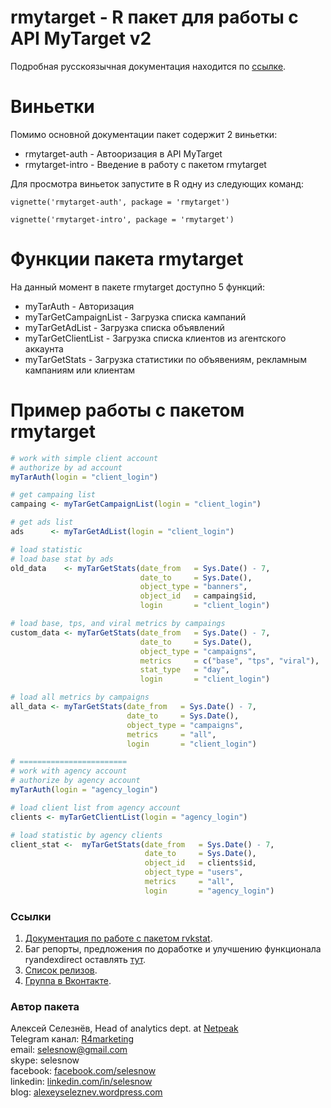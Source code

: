 
<!-- README.md is generated from README.Rmd. Please edit that file -->
rmytarget - R пакет для работы с API MyTarget v2
================================================

Подробная русскоязычная документация находится по [ссылке](https://selesnow.github.io/rmytarget).

Виньетки
========

Помимо основной документации пакет содержит 2 виньетки:

-   rmytarget-auth - Автооризация в API MyTarget
-   rmytarget-intro - Введение в работу с пакетом rmytarget

Для просмотра виньеток запустите в R одну из следующих команд:

`vignette('rmytarget-auth', package = 'rmytarget')`

`vignette('rmytarget-intro', package = 'rmytarget')`

Функции пакета rmytarget
========================

На данный момент в пакете rmytarget доступно 5 функций:

-   myTarAuth - Авторизация
-   myTarGetCampaignList - Загрузка списка кампаний
-   myTarGetAdList - Загрузка списка объявлений
-   myTarGetClientList - Загрузка списка клиентов из агентского аккаунта
-   myTarGetStats - Загрузка статистики по объявениям, рекламным кампаниям или клиентам

Пример работы с пакетом rmytarget
=================================

``` r
# work with simple client account
# authorize by ad account
myTarAuth(login = "client_login")

# get campaing list
campaing <- myTarGetCampaignList(login = "client_login")

# get ads list
ads      <- myTarGetAdList(login = "client_login")

# load statistic
# load base stat by ads
old_data    <- myTarGetStats(date_from   = Sys.Date() - 7,
                             date_to     = Sys.Date(),
                             object_type = "banners",
                             object_id   = campaing$id,
                             login       = "client_login")

# load base, tps, and viral metrics by campaings
custom_data <- myTarGetStats(date_from   = Sys.Date() - 7,
                             date_to     = Sys.Date(),
                             object_type = "campaigns",
                             metrics     = c("base", "tps", "viral"),
                             stat_type   = "day",
                             login       = "client_login")

# load all metrics by campaigns
all_data <- myTarGetStats(date_from   = Sys.Date() - 7,
                          date_to     = Sys.Date(),
                          object_type = "campaigns",
                          metrics     = "all",
                          login       = "client_login")

# ========================
# work with agency account
# authorize by agency account
myTarAuth(login = "agency_login")

# load client list from agency account 
clients <- myTarGetClientList(login = "agency_login")

# load statistic by agency clients
client_stat <-  myTarGetStats(date_from   = Sys.Date() - 7,
                              date_to     = Sys.Date(),
                              object_id   = clients$id,
                              object_type = "users",
                              metrics     = "all",
                              login       = "agency_login")
```

### Ссылки
1. [Документация по работе с пакетом rvkstat](https://selesnow.github.io/rmytarget/).
2. Баг репорты, предложения по доработке и улучшению функционала ryandexdirect оставлять [тут](https://github.com/selesnow/rmytarget/issues). 
3. [Список релизов](https://github.com/selesnow/rmytarget/releases).
4. [Группа в Вконтакте](https://vk.com/data_club).

### Автор пакета
Алексей Селезнёв, Head of analytics dept. at [Netpeak](https://netpeak.net)
<Br>Telegram канал: [R4marketing](https://t.me/R4marketing)
<Br>email: selesnow@gmail.com
<Br>skype: selesnow
<Br>facebook: [facebook.com/selesnow](https://facebook.com/selesnow)
<Br>linkedin: [linkedin.com/in/selesnow](https://linkedin.com/in/selesnow)
<Br>blog: [alexeyseleznev.wordpress.com](https://alexeyseleznev.wordpress.com/)
